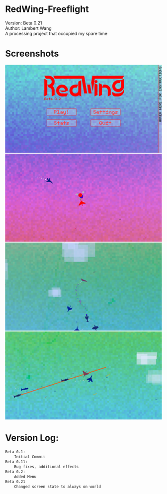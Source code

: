 RedWing-Freeflight
==================
Version: Beta 0.21  
Author: Lambert Wang  
A processing project that occupied my spare time  

# Screenshots
![](screenshots/screenshot-D7M4Y2015-H12M33S47.png)
![](screenshots/screenshot-D7M4Y2015-H12M34S23.png)
![](screenshots/screenshot-D7M4Y2015-H12M34S59.png)
![](screenshots/screenshot-D7M4Y2015-H12M35S0.png)

# Version Log:
	Beta 0.1:
		Initial Commit
    Beta 0.11:
        Bug fixes, additional effects
    Beta 0.2:
        Added Menu
    Beta 0.21
        Changed screen state to always on world
